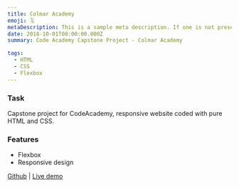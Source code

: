 ```yaml
---
title: Colmar Academy
emoji: 🗓
metaDescription: This is a sample meta description. If one is not present in your page/project's front matter, the default metadata.desciption will be used instead.
date: 2018-10-01T00:00:00.000Z
summary: Code Academy Capstone Project - Colmar Academy 

tags:
  - HTML
  - CSS
  - Flexbox
---
```

### Task

Capstone project for CodeAcademy, responsive website coded with pure HTML and CSS.

### Features

- Flexbox
- Responsive design

[Github](https://github.com/ph81/colmar) | [Live demo](https://ph81.github.io/colmar/)
